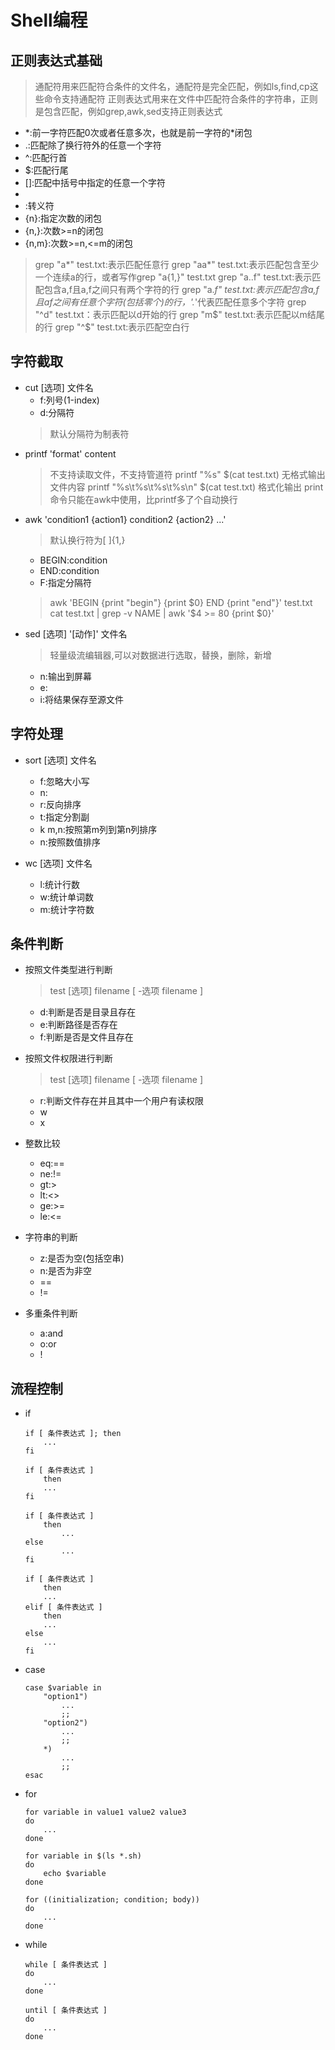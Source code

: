 # Shell编程

## 正则表达式基础
> 通配符用来匹配符合条件的文件名，通配符是完全匹配，例如ls,find,cp这些命令支持通配符
> 正则表达式用来在文件中匹配符合条件的字符串，正则是包含匹配，例如grep,awk,sed支持正则表达式
- *:前一字符匹配0次或者任意多次，也就是前一字符的\*闭包
- .:匹配除了换行符外的任意一个字符
- ^:匹配行首
- $:匹配行尾
- []:匹配中括号中指定的任意一个字符
- [^]:取反
- \:转义符
- \{n\}:指定次数的闭包
- \{n,\}:次数>=n的闭包
- \{n,m\}:次数>=n,<=m的闭包

> grep "a*" test.txt:表示匹配任意行
> grep "aa*" test.txt:表示匹配包含至少一个连续a的行，或者写作grep "a\{1,\}" test.txt
> grep "a..f" test.txt:表示匹配包含a,f且a,f之间只有两个字符的行
> grep "a.*f" test.txt:表示匹配包含a,f且af之间有任意个字符(包括零个)的行，'.*'代表匹配任意多个字符
> grep "^d" test.txt：表示匹配以d开始的行
> grep "m$" test.txt:表示匹配以m结尾的行
> grep "^$" test.txt:表示匹配空白行

## 字符截取
- cut [选项] 文件名
    - f:列号(1-index)
    - d:分隔符
    > 默认分隔符为制表符
- printf 'format' content
    > 不支持读取文件，不支持管道符
    > printf "%s" $(cat test.txt) 无格式输出文件内容
    > printf "%s\t%s\t%s\t%s\n" $(cat test.txt) 格式化输出
    > print命令只能在awk中使用，比printf多了个自动换行
- awk 'condition1 {action1} condition2 {action2} ...'
    > 默认换行符为[ ]\{1,\}
    - BEGIN:condition
    - END:condition
    - F:指定分隔符
    > awk 'BEGIN {print "begin"} {print $0} END {print "end"}' test.txt
    > cat test.txt | grep -v NAME | awk '$4 >= 80 {print $0}'
- sed [选项] '[动作]' 文件名
    > 轻量级流编辑器,可以对数据进行选取，替换，删除，新增
    - n:输出到屏幕
    - e:
    - i:将结果保存至源文件

## 字符处理
- sort [选项] 文件名
    - f:忽略大小写
    - n:
    - r:反向排序
    - t:指定分割副
    - k m,n:按照第m列到第n列排序
    - n:按照数值排序

- wc [选项] 文件名
    - l:统计行数
    - w:统计单词数
    - m:统计字符数

## 条件判断

- 按照文件类型进行判断
    > test [选项] filename
    > [ -选项 filename ]
    - d:判断是否是目录且存在
    - e:判断路径是否存在
    - f:判断是否是文件且存在

- 按照文件权限进行判断
    > test [选项] filename
    > [ -选项 filename ]
    - r:判断文件存在并且其中一个用户有读权限
    - w
    - x

- 整数比较
    - eq:==
    - ne:!=
    - gt:>
    - lt:<>
    - ge:>=
    - le:<=

- 字符串的判断
    - z:是否为空(包括空串)
    - n:是否为非空
    - ==
    - !=

- 多重条件判断
    - a:and
    - o:or
    - !
## 流程控制
- if 
    ```shell
    if [ 条件表达式 ]; then
        ...
    fi

    if [ 条件表达式 ]
        then
        ...
    fi

    if [ 条件表达式 ]
        then
            ...
    else
            ...
    fi 

    if [ 条件表达式 ]
        then
        ...
    elif [ 条件表达式 ]
        then
        ...
    else
        ...
    fi
    ```
- case
    ```shell
    case $variable in
        "option1")
            ...
            ;;
        "option2")
            ...
            ;;
        *)
            ...
            ;;
    esac
    ```

- for
    ```shell
    for variable in value1 value2 value3
    do
        ...
    done

    for variable in $(ls *.sh)
    do
        echo $variable
    done

    for ((initialization; condition; body))
    do
        ...
    done
    ```

- while
    ```shell
    while [ 条件表达式 ]
    do
        ...
    done

    until [ 条件表达式 ]
    do
        ...
    done
    ```